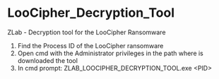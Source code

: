 # LooCipher_Decryption_Tool
ZLab - Decryption tool for the LooCipher Ransomware
1. Find the Process ID of the LooCipher ransomware
2. Open cmd with the Administrator privileges in the path where is downloaded the tool
3. In cmd prompt: ZLAB_LOOCIPHER_DECRYPTION_TOOL.exe \<PID\> 
